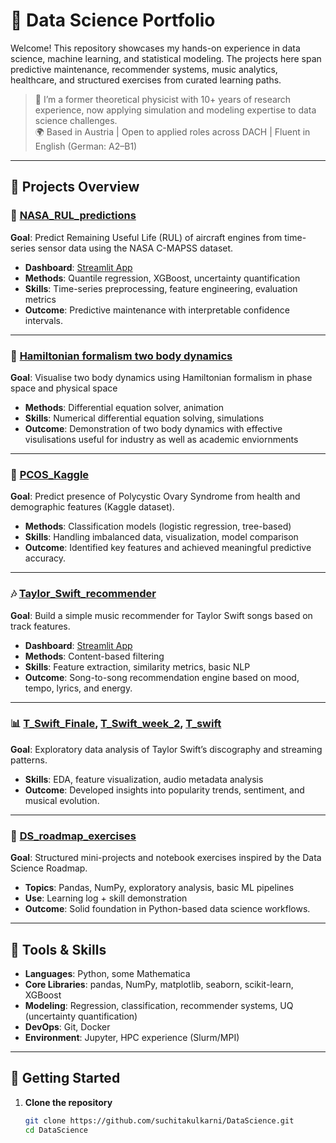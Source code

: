 # 🧠 Data Science Portfolio

Welcome! This repository showcases my hands-on experience in data science, machine learning, and statistical modeling. The projects here span predictive maintenance, recommender systems, music analytics, healthcare, and structured exercises from curated learning paths.

> 👤 I’m a former theoretical physicist with 10+ years of research experience, now applying simulation and modeling expertise to data science challenges.  
> 🌍 Based in Austria | Open to applied roles across DACH | Fluent in English (German: A2–B1)

---

## 📂 Projects Overview

### 🔧 [NASA_RUL_predictions](./NASA_RUL_predictions)
**Goal**: Predict Remaining Useful Life (RUL) of aircraft engines from time-series sensor data using the NASA C-MAPSS dataset.  
- **Dashboard**: [Streamlit App](https://nasaruldashboard.streamlit.app/)
- **Methods**: Quantile regression, XGBoost, uncertainty quantification  
- **Skills**: Time-series preprocessing, feature engineering, evaluation metrics  
- **Outcome**: Predictive maintenance with interpretable confidence intervals.

---

### 🚀 [Hamiltonian formalism two body dynamics](./Hamiltonian_formalism_orbital_dynamics)
**Goal**: Visualise two body dynamics using Hamiltonian formalism in phase space and physical space
- **Methods**: Differential equation solver, animation  
- **Skills**: Numerical differential equation solving, simulations  
- **Outcome**: Demonstration of two body dynamics with effective visulisations useful for industry as well as academic enviornments

---

### 🧬 [PCOS_Kaggle](./PCOS_Kaggle)
**Goal**: Predict presence of Polycystic Ovary Syndrome from health and demographic features (Kaggle dataset).  
- **Methods**: Classification models (logistic regression, tree-based)  
- **Skills**: Handling imbalanced data, visualization, model comparison  
- **Outcome**: Identified key features and achieved meaningful predictive accuracy.

---

### 🎶 [Taylor_Swift_recommender](./Taylor_Swift_recommender)
**Goal**: Build a simple music recommender for Taylor Swift songs based on track features.
- **Dashboard**: [Streamlit App](https://tswiftrec.streamlit.app/)  
- **Methods**: Content-based filtering  
- **Skills**: Feature extraction, similarity metrics, basic NLP  
- **Outcome**: Song-to-song recommendation engine based on mood, tempo, lyrics, and energy.

---

### 📊 [T_Swift_Finale](./T_Swift_Finale), [T_Swift_week_2](./T_Swift_week_2), [T_swift](./T_swift)
**Goal**: Exploratory data analysis of Taylor Swift’s discography and streaming patterns.  
- **Skills**: EDA, feature visualization, audio metadata analysis  
- **Outcome**: Developed insights into popularity trends, sentiment, and musical evolution.

---

### 📘 [DS_roadmap_exercises](./DS_roadmap_exercises)
**Goal**: Structured mini-projects and notebook exercises inspired by the Data Science Roadmap.  
- **Topics**: Pandas, NumPy, exploratory analysis, basic ML pipelines  
- **Use**: Learning log + skill demonstration  
- **Outcome**: Solid foundation in Python-based data science workflows.

---

## 🧰 Tools & Skills

- **Languages**: Python, some Mathematica
- **Core Libraries**: pandas, NumPy, matplotlib, seaborn, scikit-learn, XGBoost
- **Modeling**: Regression, classification, recommender systems, UQ (uncertainty quantification)
- **DevOps**: Git, Docker
- **Environment**: Jupyter, HPC experience (Slurm/MPI)

---

## 🧭 Getting Started

1. **Clone the repository**
   ```bash
   git clone https://github.com/suchitakulkarni/DataScience.git
   cd DataScience
